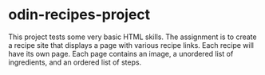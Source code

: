 # odin-recipes-project

This project tests some very basic HTML skills. The assignment is to create a recipe site that displays a page with various recipe links. Each recipe will have its own page. Each page contains an image, a unordered list of ingredients, and an ordered list of steps.
